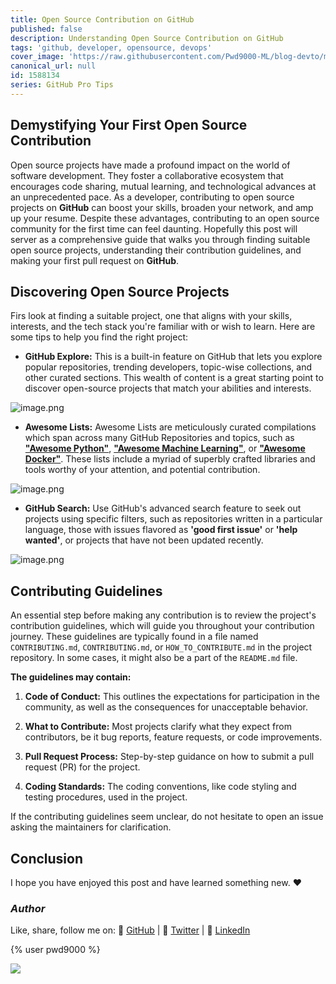 ```yaml
---
title: Open Source Contribution on GitHub
published: false
description: Understanding Open Source Contribution on GitHub
tags: 'github, developer, opensource, devops'
cover_image: 'https://raw.githubusercontent.com/Pwd9000-ML/blog-devto/main/posts/2023/GitHub-Opensource-Contribute/assets/main-gh-tips.png'
canonical_url: null
id: 1588134
series: GitHub Pro Tips
---
```


## Demystifying Your First Open Source Contribution

Open source projects have made a profound impact on the world of software development. They foster a collaborative ecosystem that encourages code sharing, mutual learning, and technological advances at an unprecedented pace. As a developer, contributing to open source projects on **GitHub** can boost your skills, broaden your network, and amp up your resume. Despite these advantages, contributing to an open source community for the first time can feel daunting. Hopefully this post will server as a comprehensive guide that walks you through finding suitable open source projects, understanding their contribution guidelines, and making your first pull request on **GitHub**.

## Discovering Open Source Projects

Firs look at finding a suitable project, one that aligns with your skills, interests, and the tech stack you're familiar with or wish to learn. Here are some tips to help you find the right project:

- **GitHub Explore:** This is a built-in feature on GitHub that lets you explore popular repositories, trending developers, topic-wise collections, and other curated sections. This wealth of content is a great starting point to discover open-source projects that match your abilities and interests.

![image.png]()

- **Awesome Lists:** Awesome Lists are meticulously curated compilations which span across many GitHub Repositories and topics, such as **["Awesome Python"]()**, **["Awesome Machine Learning"]()**, or **["Awesome Docker"]()**. These lists include a myriad of superbly crafted libraries and tools worthy of your attention, and potential contribution.

![image.png]()

- **GitHub Search:** Use GitHub's advanced search feature to seek out projects using specific filters, such as repositories written in a particular language, those with issues flavored as **'good first issue'** or **'help wanted'**, or projects that have not been updated recently.

![image.png]()

## Contributing Guidelines

An essential step before making any contribution is to review the project's contribution guidelines, which will guide you throughout your contribution journey. These guidelines are typically found in a file named `CONTRIBUTING.md`, `CONTRIBUTING.md`, or `HOW_TO_CONTRIBUTE.md` in the project repository. In some cases, it might also be a part of the `README.md` file.

**The guidelines may contain:**

1. **Code of Conduct:** This outlines the expectations for participation in the community, as well as the consequences for unacceptable behavior.  

2. **What to Contribute:** Most projects clarify what they expect from contributors, be it bug reports, feature requests, or code improvements.  

3. **Pull Request Process:** Step-by-step guidance on how to submit a pull request (PR) for the project.  

4. **Coding Standards:** The coding conventions, like code styling and testing procedures, used in the project.

If the contributing guidelines seem unclear, do not hesitate to open an issue asking the maintainers for clarification.

## Conclusion

I hope you have enjoyed this post and have learned something new. :heart:

### _Author_

Like, share, follow me on: :octopus: [GitHub](https://github.com/Pwd9000-ML) | :penguin: [Twitter](https://twitter.com/pwd9000) | :space_invader: [LinkedIn](https://www.linkedin.com/in/marcel-l-61b0a96b/)

{% user pwd9000 %}

<a href="https://www.buymeacoffee.com/pwd9000"><img src="https://img.buymeacoffee.com/button-api/?text=Buy me a coffee&emoji=&slug=pwd9000&button_colour=FFDD00&font_colour=000000&font_family=Cookie&outline_colour=000000&coffee_colour=ffffff"></a>
